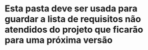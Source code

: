 # Esta pasta deve ser usada para guardar a lista de requisitos não atendidos do projeto que ficarão para uma próxima versão

